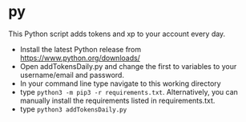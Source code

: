# py

This Python script adds tokens and xp to your account every day.

- Install the latest Python release from https://www.python.org/downloads/
- Open addTokensDaily.py and change the first to variables to your username/email and password.
- In your command line type navigate to this working directory
- type `python3 -m pip3 -r requirements.txt`. Alternatively, you can manually install the requirements listed in requirements.txt.
- type `python3 addTokensDaily.py`